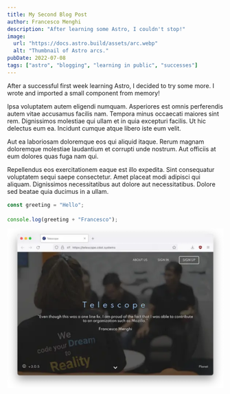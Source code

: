 ```yaml
---
title: My Second Blog Post
author: Francesco Menghi
description: "After learning some Astro, I couldn't stop!"
image:
  url: "https://docs.astro.build/assets/arc.webp"
  alt: "Thumbnail of Astro arcs."
pubDate: 2022-07-08
tags: ["astro", "blogging", "learning in public", "successes"]
---
```


After a successful first week learning Astro, I decided to try some more. I wrote and imported a small component from memory!

Ipsa voluptatem autem eligendi numquam. Asperiores est omnis perferendis autem vitae accusamus facilis nam. Tempora minus occaecati maiores sint rem. Dignissimos molestiae qui ullam et in quia excepturi facilis. Ut hic delectus eum ea. Incidunt cumque atque libero iste eum velit.

Aut ea laboriosam doloremque eos qui aliquid itaque. Rerum magnam doloremque molestiae laudantium et corrupti unde nostrum. Aut officiis at eum dolores quas fuga nam qui.

Repellendus eos exercitationem eaque est illo expedita. Sint consequatur voluptatem sequi saepe consectetur. Amet placeat modi adipisci qui aliquam. Dignissimos necessitatibus aut dolore aut necessitatibus. Dolore sed beatae quia ducimus in a ullam.

```js
const greeting = "Hello";

console.log(greeting + "Francesco");
```

![telescope app screenshot](../../assets/telescope-thumbnail.png)
